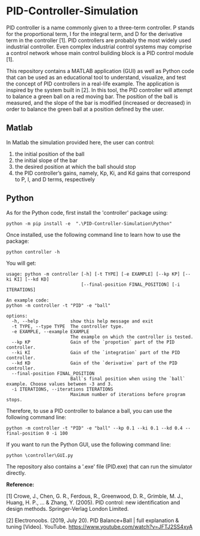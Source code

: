 # PID-Controller-Simulation


PID controller is a name commonly given to a three-term controller. P stands for the proportional term, I for the integral term, and D for the derivative term in the controller [1]. PID controllers are probably the most widely used industrial controller. Even complex industrial control systems may comprise a control network whose main control building block is a PID control module [1].  

This repository contains a MATLAB application (GUI) as well as Python code that can be used as an educational tool to understand, visualize, and test the concept of PID controllers in a real-life example.  The application is inspired by the system built in [2]. In this tool, the PID controller will attempt to balance a green ball on a red moving bar. The position of the ball is measured, and the slope of the bar is modified (increased or decreased) in order to balance the green ball at a position defined by the user. 

## Matlab
In Matlab the simulation provided here, the user can control:  
  1. the initial position of the ball   
  2. the initial slope of the bar	  
  3. the desired position at which the ball should stop	  
  4. the PID controller’s gains, namely, Kp, Ki, and Kd gains that correspond to P, I, and D terms, respectively  
	

## Python

As for the Python code, first install the 'controller' package using:
```
python -m pip install -e  ".\PID-Controller-Simulation\Python"
```
Once installed, use the following command line to learn how to use the package:
```
python controller -h
```
You will get:
```
usage: python -m controller [-h] [-t TYPE] [-e EXAMPLE] [--kp KP] [--ki KI] [--kd KD]
                            [--final-position FINAL_POSITION] [-i ITERATIONS]

An example code:
python -m controller -t "PID" -e "ball"

options:
  -h, --help            show this help message and exit
  -t TYPE, --type TYPE  The controller type.
  -e EXAMPLE, --example EXAMPLE
                        The example on which the controller is tested.
  --kp KP               Gain of the `propotion` part of the PID controller.
  --ki KI               Gain of the `integration` part of the PID controller.
  --kd KD               Gain of the `derivative` part of the PID controller.
  --final-position FINAL_POSITION
                        Ball`s final position when using the `ball` example. Choose values between -3 and 3.
  -i ITERATIONS, --iterations ITERATIONS
                        Maximum number of iterations before program stops.
```

Therefore, to use a PID controller to balance a ball, you can use the following command line:
```
python -m controller -t "PID" -e "ball" --kp 0.1 --ki 0.1 --kd 0.4 --final-position 0 -i 100                                                                                                                        
```

If you want to run the Python GUI, use the following command line:
```
python \controller\GUI.py
```

The repository also contains a '.exe' file (PID.exe) that can run the simulator directly. 


**Reference:**

[1] Crowe, J., Chen, G. R., Ferdous, R., Greenwood, D. R., Grimble, M. J., Huang, H. P., ... & Zhang, Y. (2005). PID control: new identification and design methods. Springer-Verlag London Limited.

[2] Electronoobs. (2019, July 20). PID Balance+Ball | full explanation & tuning [Video]. YouTube. https://www.youtube.com/watch?v=JFTJ2SS4xyA
